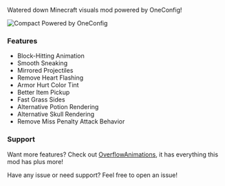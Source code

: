 Watered down Minecraft visuals mod powered by OneConfig!

![Compact Powered by OneConfig](https://polyfrost.org/img/compact_vector.svg)

### Features

- Block-Hitting Animation
- Smooth Sneaking
- Mirrored Projectiles
- Remove Heart Flashing
- Armor Hurt Color Tint
- Better Item Pickup
- Fast Grass Sides
- Alternative Potion Rendering
- Alternative Skull Rendering
- Remove Miss Penalty Attack Behavior


### Support

Want more features? Check out [OverflowAnimations](https://github.com/Polyfrost/OverflowAnimationsV2), it has everything this mod has plus more!

Have any issue or need support? Feel free to open an issue!
